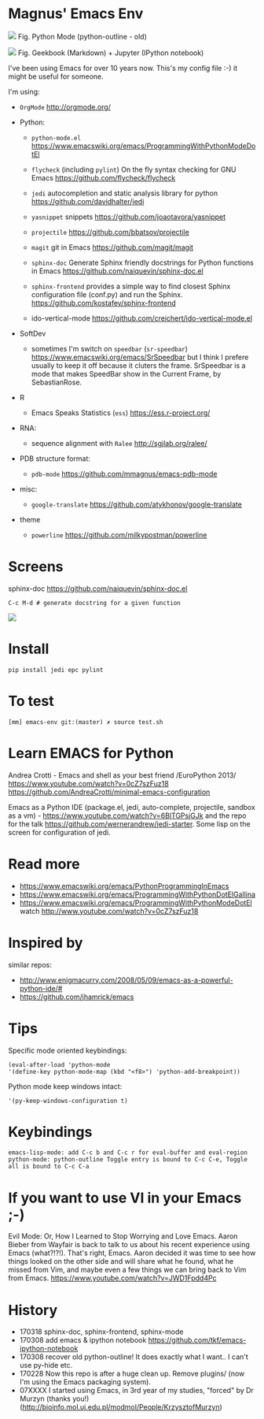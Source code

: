 # Magnus' Emacs Env

![](screenshot.png)
Fig. Python Mode (python-outline - old)

![](screenshot2.png)
Fig. Geekbook (Markdown) + Jupyter (IPython notebook)

I've been using Emacs for over 10 years now. This's my config file :-) it might be useful for someone.

I'm using:

- `OrgMode` <http://orgmode.org/>
- Python:
  - ``python-mode.el`` <https://www.emacswiki.org/emacs/ProgrammingWithPythonModeDotEl>

            
        
  - ``flycheck`` (including ``pylint``) On the fly syntax checking for GNU Emacs <https://github.com/flycheck/flycheck>
  - ``jedi`` autocompletion and static analysis library for python <https://github.com/davidhalter/jedi>
  - ``yasnippet`` snippets <https://github.com/joaotavora/yasnippet>
  - ``projectile`` <https://github.com/bbatsov/projectile>
  - ``magit`` git in Emacs <https://github.com/magit/magit>
  - ``sphinx-doc`` Generate Sphinx friendly docstrings for Python functions in Emacs  <https://github.com/naiquevin/sphinx-doc.el>
  - ``sphinx-frontend`` provides a simple way to find closest Sphinx configuration file (conf.py) and run the Sphinx. <https://github.com/kostafey/sphinx-frontend>
  - ido-vertical-mode <https://github.com/creichert/ido-vertical-mode.el>
  
- SoftDev
	- sometimes I'm switch on ``speedbar`` (``sr-speedbar``) <https://www.emacswiki.org/emacs/SrSpeedbar> but I think I prefere usually to keep it off because it cluters the frame.	SrSpeedbar is a mode that makes SpeedBar show in the Current Frame, by SebastianRose.
- R
  - Emacs Speaks Statistics (``ess``) <https://ess.r-project.org/>
- RNA:
  - sequence alignment with ``Ralee`` <http://sgjlab.org/ralee/>
- PDB structure format:
  - `pdb-mode` <https://github.com/mmagnus/emacs-pdb-mode>
- misc:
  - `google-translate` <https://github.com/atykhonov/google-translate>
- theme
  - `powerline` <https://github.com/milkypostman/powerline>

# Screens
sphinx-doc <https://github.com/naiquevin/sphinx-doc.el>

	C-c M-d # generate docstring for a given function
	
![](docs/pngs/EoN45lmSXj.gif)

# Install

    pip install jedi epc pylint 

# To test

    [mm] emacs-env git:(master) ✗ source test.sh

# Learn EMACS for Python

Andrea Crotti - Emacs and shell as your best friend /EuroPython 2013/ https://www.youtube.com/watch?v=0cZ7szFuz18 https://github.com/AndreaCrotti/minimal-emacs-configuration

Emacs as a Python IDE (package.el, jedi, auto-complete, projectile, sandbox as a vm) - https://www.youtube.com/watch?v=6BlTGPsjGJk and the repo for the talk <https://github.com/wernerandrew/jedi-starter>. Some lisp on the screen for configuration of jedi.

# Read more
- https://www.emacswiki.org/emacs/PythonProgrammingInEmacs
- https://www.emacswiki.org/emacs/ProgrammingWithPythonDotElGallina
- https://www.emacswiki.org/emacs/ProgrammingWithPythonModeDotEl watch http://www.youtube.com/watch?v=0cZ7szFuz18

# Inspired by
similar repos:

- http://www.enigmacurry.com/2008/05/09/emacs-as-a-powerful-python-ide/# 
- https://github.com/jhamrick/emacs

# Tips

Specific mode oriented keybindings:

	(eval-after-load 'python-mode
	'(define-key python-mode-map (kbd "<f8>") 'python-add-breakpoint))

Python mode keep windows intact: 

    '(py-keep-windows-configuration t)

# Keybindings

    emacs-lisp-mode: add C-c b and C-c r for eval-buffer and eval-region
	python-mode: python-outline Toggle entry is bound to C-c C-e, Toggle all is bound to C-c C-a
	
# If you want to use VI in your Emacs ;-)

Evil Mode: Or, How I Learned to Stop Worrying and Love Emacs. Aaron Bieber from Wayfair is back to talk to us about his recent experience using Emacs (what?!?!). That's right, Emacs. Aaron decided it was time to see how things looked on the other side and will share what he found, what he missed from Vim, and maybe even a few things we can bring back to Vim from Emacs. <https://www.youtube.com/watch?v=JWD1Fpdd4Pc>

# History

- 170318 sphinx-doc, sphinx-frontend, sphinx-mode
- 170308 add emacs & ipython notebook https://github.com/tkf/emacs-ipython-notebook
- 170308 recover old python-outline! It does exactly what I want.. I can't use py-hide etc.
- 170228  Now this repo is after a huge clean up. Remove plugins/ (now I'm using the Emacs packaging system).
- 07XXXX I started using Emacs, in 3rd year of my studies, "forced" by Dr Murzyn (thanks you!) (http://bioinfo.mol.uj.edu.pl/modmol/People/KrzysztofMurzyn)


